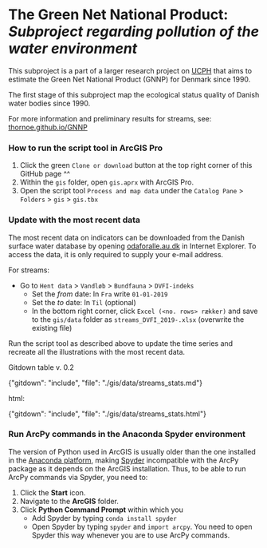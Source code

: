 # The Green Net National Product: *Subproject regarding pollution of the water environment*

This subproject is a part of a larger research project on [UCPH](https://www.ku.dk/english/) that aims to estimate the Green Net National Product (GNNP) for Denmark since 1990.

The first stage of this subproject map the ecological status quality of Danish water bodies since 1990.

For more information and preliminary results for streams, see: [thornoe.github.io/GNNP](https://thornoe.github.io/GNNP/)


### How to run the script tool in ArcGIS Pro

1. Click the green `Clone or download` button at the top right corner of this GitHub page ^^
2. Within the `gis` folder, open `gis.aprx` with ArcGIS Pro.
3. Open the script tool `Process and map data` under the `Catalog Pane` > `Folders` > `gis` > `gis.tbx`


### Update with the most recent data
The most recent data on indicators can be downloaded from the Danish surface water database by opening [odaforalle.au.dk](https://odaforalle.au.dk/) in Internet Explorer. To access the data, it is only required to supply your e-mail address.

For streams:

- Go to `Hent data` > `Vandløb` > `Bundfauna` > `DVFI-indeks`
  - Set the *from* date: In `Fra` write `01-01-2019`
  - Set the *to* date: In `Til` (optional)
  - In the bottom right corner, click `Excel (<no. rows> rækker)` and save to the `gis/data` folder as `streams_DVFI_2019-.xlsx` (overwrite the existing file)

Run the script tool as described above to update the time series and recreate all the illustrations with the most recent data.

Gitdown table v. 0.2

{"gitdown": "include", "file": "./gis/data/streams_stats.md"}

html:

{"gitdown": "include", "file": "./gis/data/streams_stats.html"}

### Run ArcPy commands in the Anaconda Spyder environment
The version of Python used in ArcGIS is usually older than the one installed in the [Anaconda platform](https://www.anaconda.com/distribution/), making [Spyder](https://www.spyder-ide.org/) incompatible with the ArcPy package as it depends on the ArcGIS installation. Thus, to be able to run ArcPy commands via Spyder, you need to:
1. Click the **Start** icon.
2. Navigate to the **ArcGIS** folder.
3. Click **Python Command Prompt** within which you
   - Add Spyder by typing `conda install spyder`
   - Open Spyder by typing `spyder` and `import arcpy`. You need to open Spyder this way whenever you are to use ArcPy commands.
